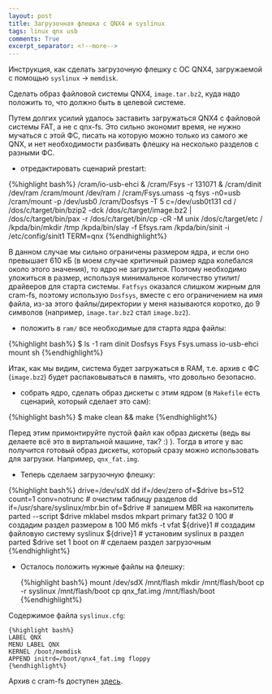 ```yaml
---
layout: post
title: Загрузочная флешка с QNX4 и syslinux
tags: linux qnx usb
comments: True
excerpt_separator: <!--more-->
---
```


Инструкция, как сделать загрузочную флешку с ОС QNX4, загружаемой с помощью `syslinux` -> `memdisk`.

<!--more-->

Сделать образ файловой системы QNX4, `image.tar.bz2`, куда надо положить то, что должно быть в целевой системе. 

Путем долгих усилий удалось заставить загружаться QNX4 с файловой системы FAT, а не с qnx-fs. Это сильно экономит время, не нужно мучаться с этой ФС, писать на которую можно только из самого же QNX, и нет необходимости разбивать флешку на несколько разделов с разными ФС.

 * отредактировать сценарий prestart:
 
{%highlight bash%}
/cram/io-usb-ehci &
/cram/Fsys -r 131071 &
/cram/dinit /dev/ram
/cram/mount /dev/ram /
/cram/Fsys.umass -q fsys -n0=usb
/cram/mount -p /dev/usb0
/cram/Dosfsys -T 5 c=/dev/usb0t131
cd /
/dos/c/target/bin/bzip2 -dck /dos/c/target/image.bz2 | /dos/c/target/bin/pax -r
/dos/c/target/bin/cp -cR -M unix /dos/c/target/etc /
/kpda/bin/mkdir /tmp
/kpda/bin/slay -f Efsys.ram
/kpda/bin/sinit -i /etc/config/sinit1 TERM=qnx
{%endhighlight%}

 В данном случае мы сильно ограничены размером ядра, и если оно превышает 610 кБ (в моем случае критичный размер ядра колебался около этого значения), то ядро не загрузится. Поэтому необходимо уложиться в размер, используя минимальное количество утилит/драйверов для старта системы. `Fatfsys` оказался слишком жирным для cram-fs, поэтому использую `Dosfsys`, вместе с его ограничением на имя файла, из-за этого файлы/директории у меня называются коротко, до 9 символов (например, `image.tar.bz2` стал `image.bz2`).


* положить в `ram/` все необходимые для старта ядра файлы:
 
{%highlight bash%}
$ ls -1 ram
dinit
Dosfsys
Fsys
Fsys.umass
io-usb-ehci
mount
sh
{%endhighlight%}

 Итак, как мы видим, система будет загружаться в RAM, т.е. архив с ФС (`image.bz2`) будет распаковываться в память, что довольно безопасно.
     
 * собрать ядро, сделать образ дискеты с этим ядром (в `Makefile` есть сценарий, который сделает это сам):
 
{%highlight bash%}
$ make clean && make
{%endhighlight%}
 
  Перед этим примонтируйте пустой файл как образ дискеты (ведь вы делаете всё это в виртальной машине, так? :) ). Тогда в итоге у вас получится готовый образ дискеты, который сразу можно использовать для загрузки. Например, `qnx_fat.img`.
 
 * Теперь сделаем загрузочную флешку:
 
 {%highlight bash%}
drive=/dev/sdX
dd if=/dev/zero of=$drive bs=512 count=1 conv=notrunc  # очистим таблицу разделов
dd if=/usr/share/syslinux/mbr.bin of=$drive   # запишем MBR на накопитель
parted --script $drive mklabel msdos mkpart primary fat32 0 100  # создадим раздел размером в 100 Мб
mkfs -t vfat ${drive}1 # создадим файловую систему
syslinux ${drive}1 # установим syslinux в раздел
parted $drive set 1 boot on # сделаем раздел загрузочным
 {%endhighlight%}

*   Осталось положить нужные файлы на флешку:

    {%highlight bash%}
    mount /dev/sdX /mnt/flash
    mkdir /mnt/flash/boot
    cp -r syslinux /mnt/flash/boot
    cp qnx_fat.img /mnt/flash/boot
    {%endhighlight%}
    
Содержимое файла `syslinux.cfg`:

    {%highlight bash%}
    LABEL QNX
    MENU LABEL QNX
    KERNEL /boot/memdisk
    APPEND initrd=/boot/qnx4_fat.img floppy
    {%endhighlight%}


Архив с cram-fs доступен [здесь](/files/cram_fat.tar.gz).
